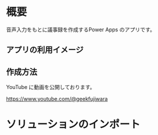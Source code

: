 # 概要
音声入力をもとに議事録を作成するPower Apps のアプリです。

## アプリの利用イメージ

## 作成方法

YouTube に動画を公開しております。

https://www.youtube.com/@geekfujiwara


# ソリューションのインポート
